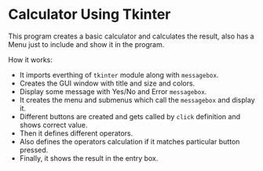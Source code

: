 # Calculator Using Tkinter
This program creates a basic calculator and calculates the result, also has a Menu just to include and show it in the program.

How it works:
- It imports everthing of `tkinter` module along with `messagebox`.
- Creates the GUI window with title and size and colors.
- Display some message with Yes/No and Error `messagebox`.
- It creates the menu and submenus which call the `messagebox` and display it.
- Different buttons are created and gets called by `click` definition and shows correct value.
- Then it defines different operators.
- Also defines the operators calculation if it matches particular button pressed.
- Finally, it shows the result in the entry box.
